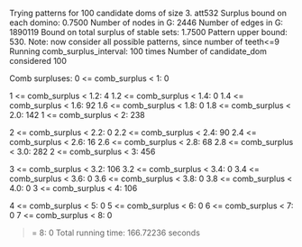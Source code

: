 Trying patterns for 100 candidate doms of size 3. 
att532
Surplus bound on each domino: 0.7500 
Number of nodes in G: 2446 
Number of edges in G: 1890119 
Bound on total surplus of stable sets: 1.7500 
Pattern upper bound: 530. 
 Note: now consider all possible patterns, since number of teeth<=9
Running comb_surplus_interval: 100 times 
Number of candidate_dom considered 100 
 
Comb surpluses: 
0 <= comb_surplus < 1:         0 

1 <= comb_surplus < 1.2:       4 
1.2 <= comb_surplus < 1.4:       0 
1.4 <= comb_surplus < 1.6:      92 
1.6 <= comb_surplus < 1.8:       0 
1.8 <= comb_surplus < 2.0:     142 
1 <= comb_surplus < 2:       238 

2 <= comb_surplus < 2.2:       0 
2.2 <= comb_surplus < 2.4:      90 
2.4 <= comb_surplus < 2.6:      16 
2.6 <= comb_surplus < 2.8:      68 
2.8 <= comb_surplus < 3.0:     282 
2 <= comb_surplus < 3:       456 

3 <= comb_surplus < 3.2:     106 
3.2 <= comb_surplus < 3.4:       0 
3.4 <= comb_surplus < 3.6:       0 
3.6 <= comb_surplus < 3.8:       0 
3.8 <= comb_surplus < 4.0:       0 
3 <= comb_surplus < 4:       106 

4 <= comb_surplus < 5:         0 
5 <= comb_surplus < 6:         0 
6 <= comb_surplus < 7:         0 
7 <= comb_surplus < 8:         0 
>= 8:                          0 
Total running time: 166.72236 seconds